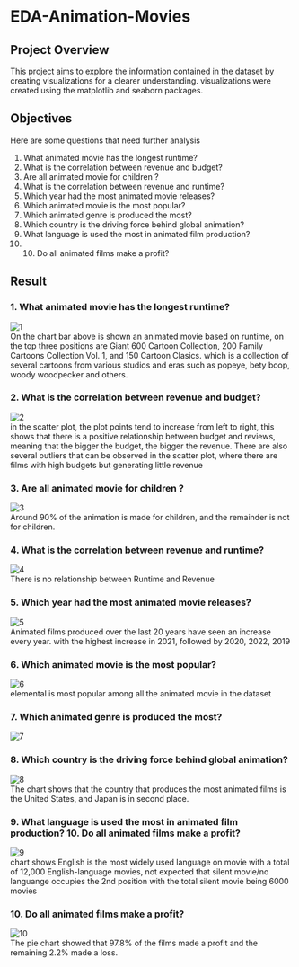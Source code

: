 # EDA-Animation-Movies

## Project Overview
This project aims to explore the information contained in the dataset by creating visualizations for a clearer understanding. visualizations were created using the matplotlib and seaborn packages.

## Objectives
Here are some questions that need further analysis
1. What animated movie has the longest runtime?
2. What is the correlation between revenue and budget?
3. Are all animated movie for children ?
4. What is the correlation between revenue and runtime?
5. Which year had the most animated movie releases?
6. Which animated movie is the most popular?
7. Which animated genre is produced the most?
8. Which country is the driving force behind global animation?
9. What language is used the most in animated film production?
10. 10. Do all animated films make a profit?

## Result
### 1. What animated movie has the longest runtime?
![1](Result/1.png) <br>
On the chart bar above is shown an animated movie based on runtime, on the top three positions are Giant 600 Cartoon Collection, 200 Family Cartoons Collection Vol. 1, and 150 Cartoon Clasics. which is a collection of several cartoons from various studios and eras such as popeye, bety boop, woody woodpecker and others.

### 2. What is the correlation between revenue and budget?
![2](Result/2.png) <br>
in the scatter plot, the plot points tend to increase from left to right, this shows that there is a positive relationship between budget and reviews, meaning that the bigger the budget, the bigger the revenue. There are also several outliers that can be observed in the scatter plot, where there are films with high budgets but generating little revenue

### 3. Are all animated movie for children ?
![3](Result/3.png) <br>
Around 90% of the animation is made for children, and the remainder is not for children.

### 4. What is the correlation between revenue and runtime?
![4](Result/4.png) <br>
There is no relationship between Runtime and Revenue

### 5. Which year had the most animated movie releases?
![5](Result/5.png) <br>
Animated films produced over the last 20 years have seen an increase every year. with the highest increase in 2021, followed by 2020, 2022, 2019

### 6. Which animated movie is the most popular?
![6](Result/6.png) <br>
elemental is most popular among all the animated movie in the dataset

### 7. Which animated genre is produced the most?
![7](Result/7.png) <br>

### 8. Which country is the driving force behind global animation?
![8](Result/8.png) <br>
The chart shows that the country that produces the most animated films is the United States, and Japan is in second place.

### 9. What language is used the most in animated film production? 10. Do all animated films make a profit?
![9](Result/9.png) <br>
chart shows English is the most widely used language on movie with a total of 12,000 English-language movies, not expected that silent movie/no languange occupies the 2nd position with the total silent movie being 6000 movies

### 10. Do all animated films make a profit?
![10](Result/10.png) <br>
The pie chart showed that 97.8% of the films made a profit and the remaining 2.2% made a loss.


   


